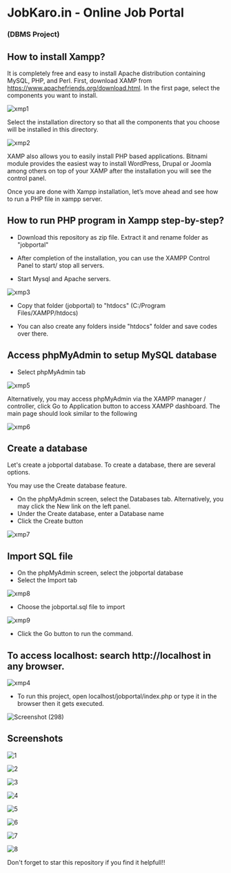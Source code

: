 # JobKaro.in - Online Job Portal
<h3>(DBMS Project)</h3>

## How to install Xampp?
It is completely free and easy to install Apache distribution containing MySQL, PHP, and Perl. First, download XAMP from https://www.apachefriends.org/download.html. In the first page, select the components you want to install.

![xmp1](https://user-images.githubusercontent.com/83587918/163679429-fbd3084d-7a9a-498b-99d0-b750e9687130.png)

Select the installation directory so that all the components that you choose will be installed in this directory.

![xmp2](https://user-images.githubusercontent.com/83587918/163679479-42947763-34f3-44cb-9dd3-f1ca768f92eb.png)

XAMP also allows you to easily install PHP based applications. Bitnami module provides the easiest way to install WordPress, Drupal or Joomla among others on top of your XAMP after the installation you will see the control panel.

Once you are done with Xampp installation, let’s move ahead and see how to run a PHP file in xampp server.

## How to run PHP program in Xampp step-by-step?
- Download this repository as zip file. Extract it and rename folder as "jobportal"

- After completion of the installation, you can use the XAMPP Control Panel to start/ stop all servers.

- Start Mysql and Apache servers.

![xmp3](https://user-images.githubusercontent.com/83587918/163680203-5a2f78e3-4324-4737-b405-00e0fed00c3d.jpg)

- Copy that folder (jobportal) to "htdocs" (C:/Program Files/XAMPP/htdocs)

- You can also create any folders inside "htdocs" folder and save codes over there.

## Access phpMyAdmin to setup MySQL database
- Select  phpMyAdmin  tab

![xmp5](https://user-images.githubusercontent.com/83587918/163680943-fab2352b-eae9-4485-82b3-87dad7e922f5.png)

Alternatively, you may access  phpMyAdmin  via the XAMPP manager / controller, click  Go to Application  button to access XAMPP dashboard. The main page should look similar to the following

![xmp6](https://user-images.githubusercontent.com/83587918/163681094-54afa2b2-7024-4901-9871-ed572228db0e.png)

## Create a database
Let's create a  jobportal  database. To create a database, there are several options.

You may use the  Create database  feature.
- On the  phpMyAdmin  screen, select the  Databases  tab. Alternatively, you may click the  New  link on the left panel.
- Under the  Create database,  enter a Database name
- Click the  Create  button

![xmp7](https://user-images.githubusercontent.com/83587918/163681284-95167efb-5c74-4253-bf68-908e649963da.png)

## Import SQL file
- On the  phpMyAdmin  screen, select the  jobportal  database
- Select the  Import  tab

![xmp8](https://user-images.githubusercontent.com/83587918/163681358-b0625f30-4e37-4f06-a0d5-0d3acdbac6c5.png)

- Choose the jobportal.sql file to import

![xmp9](https://user-images.githubusercontent.com/83587918/163681424-0342da56-f427-434a-ac4b-be31a9288833.png)

- Click the  Go  button to run the command.

## To access localhost: search http://localhost in any browser.

![xmp4](https://user-images.githubusercontent.com/83587918/163680655-0f1aff0c-8bae-4657-872f-bb841818333a.png)

- To run this project, open localhost/jobportal/index.php or type it in the browser then it gets executed.

![Screenshot (298)](https://user-images.githubusercontent.com/83587918/163680816-c82acd86-da11-4c33-aa1b-f8ba91bb06fc.png)

## Screenshots

![1](https://user-images.githubusercontent.com/83587918/163684456-5fd0e55f-7f9c-45ce-afc2-4afb46a66a8f.png)

![2](https://user-images.githubusercontent.com/83587918/163684457-a7e63a6f-b8dd-4c49-b996-ede65c0e5ea0.png)

![3](https://user-images.githubusercontent.com/83587918/163684458-cefdee5b-c6d4-4507-b852-6394c3455baa.png)

![4](https://user-images.githubusercontent.com/83587918/163684459-ea6b72d7-8dd5-46a2-9907-1540abb33aaf.png)

![5](https://user-images.githubusercontent.com/83587918/163684460-ac2d5564-8b5c-4637-b8f2-fcaa7550ad50.png)

![6](https://user-images.githubusercontent.com/83587918/163684452-14706121-f593-4090-b13b-6a3bb5b35f4a.png)

![7](https://user-images.githubusercontent.com/83587918/163684453-11b3981a-5242-419a-8f2f-500ff311d98a.png)

![8](https://user-images.githubusercontent.com/83587918/163684455-4a92dfc0-9374-4479-831b-276202d67f79.png)

Don't forget to star this repository if you find it helpfull!!
